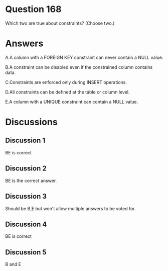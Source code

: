 # Question 168
Which two are true about constraints? (Choose two.)

# Answers
A.A column with a FOREIGN KEY constraint can never contain a NULL value.

B.A constraint can be disabled even if the constrained column contains data.

C.Constraints are enforced only during INSERT operations.

D.All constraints can be defined at the table or column level.

E.A column with a UNIQUE constraint can contain a NULL value.

# Discussions
## Discussion 1
BE is correct

## Discussion 2
BE is the correct answer.

## Discussion 3
Should be B,E but won't allow multiple answers to be voted for.

## Discussion 4
BE is correct

## Discussion 5
B and E

